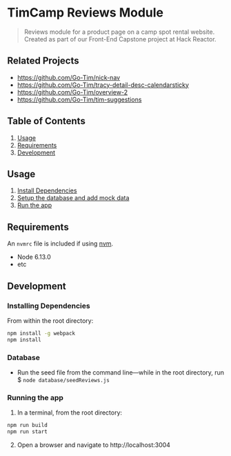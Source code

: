 # TimCamp Reviews Module

> Reviews module for a product page on a camp spot rental website. Created as part of our Front-End Capstone project at Hack Reactor.

## Related Projects

  - https://github.com/Go-Tim/nick-nav
  - https://github.com/Go-Tim/tracy-detail-desc-calendarsticky
  - https://github.com/Go-Tim/overview-2
  - https://github.com/Go-Tim/tim-suggestions

## Table of Contents

1. [Usage](#usage)
2. [Requirements](#requirements)
3. [Development](#development)

## Usage

1. [Install Dependencies](#installing-dependencies)
2. [Setup the database and add mock data](#database)
3. [Run the app](#running-the-app)

## Requirements

An `nvmrc` file is included if using [nvm](https://github.com/creationix/nvm).

- Node 6.13.0
- etc

## Development

### Installing Dependencies

From within the root directory:

```sh
npm install -g webpack
npm install
```

### Database
- Run the seed file from the command line—while in the root directory, run $ ```node database/seedReviews.js```

### Running the app
1. In a terminal, from the root directory:
```sh
npm run build
npm run start
```
2. Open a browser and navigate to http://localhost:3004
